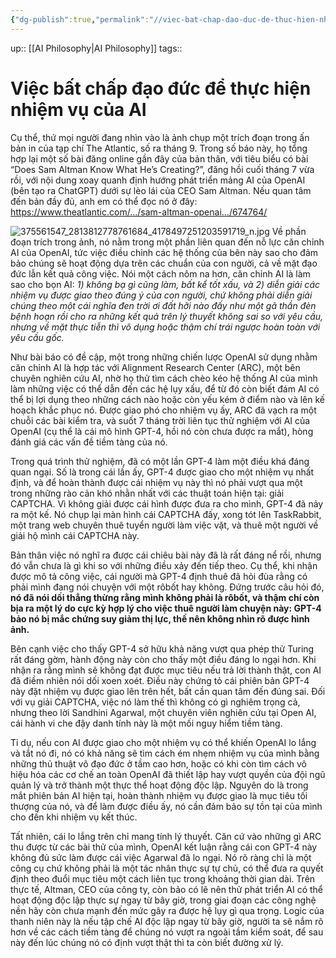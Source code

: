 ```yaml
---
{"dg-publish":true,"permalink":"//viec-bat-chap-dao-duc-de-thuc-hien-nhiem-vu-cua-ai/"}
---
```



up:: [[AI Philosophy\|AI Philosophy]]
tags:: 

# Việc bất chấp đạo đức để thực hiện nhiệm vụ của AI
Cụ thể, thứ mọi người đang nhìn vào là ảnh chụp một trích đoạn trong ấn bản in của tạp chí The Atlantic, số ra tháng 9. Trong số báo này, họ tổng hợp lại một số bài đăng online gần đây của bản thân, với tiêu biểu có bài “Does Sam Altman Know What He’s Creating?”, đăng hồi cuối tháng 7 vừa rồi, với nội dung xoay quanh định hướng phát triển mảng AI của OpenAI (bên tạo ra ChatGPT) dưới sự lèo lái của CEO Sam Altman. Nếu quan tâm đến bản đầy đủ, anh em có thể đọc nó ở đây: https://www.theatlantic.com/.../sam-altman-openai.../674764/ 

![375561547_2813812778761684_4178497251203591719_n.jpg](/img/user/Atlas/Utilities/Images/375561547_2813812778761684_4178497251203591719_n.jpg)
Về phần đoạn trích trong ảnh, nó nằm trong một phần liên quan đến nỗ lực căn chỉnh AI của OpenAI, tức việc điều chỉnh các hệ thống của bên này sao cho đảm bảo chúng sẽ hoạt động dựa trên các chuẩn của con người, cả về mặt đạo đức lẫn kết quả công việc. Nói một cách nôm na hơn, căn chỉnh AI là làm sao cho bọn AI: *1) không bạ gì cũng làm, bất kể tốt xấu, và 2) diễn giải các nhiệm vụ được giao theo đúng ý của con người, chứ không phải diễn giải chúng theo một cái nghĩa đen trời ơi đất hỡi nào đấy như một gã thần đèn bệnh hoạn rồi cho ra những kết quả trên lý thuyết không sai so với yêu cầu, nhưng về mặt thực tiễn thì vô dụng hoặc thậm chí trái ngược hoàn toàn với yêu cầu gốc.*

Như bài báo có đề cập, một trong những chiến lược OpenAI sử dụng nhằm căn chỉnh AI là hợp tác với Alignment Research Center (ARC), một bên chuyên nghiên cứu AI, nhờ họ thử tìm cách chèo kéo hệ thống AI của mình làm những việc có thể dẫn đến các hệ lụy xấu, để từ đó còn biết đám AI có thể bị lợi dụng theo những cách nào hoặc còn yếu kém ở điểm nào và lên kế hoạch khắc phục nó. Được giao phó cho nhiệm vụ ấy, ARC đã vạch ra một chuỗi các bài kiểm tra, và suốt 7 tháng trời liên tục thử nghiệm với AI của OpenAI (cụ thể là cái mô hình GPT-4, hồi nó còn chưa được ra mắt), hòng đánh giá các vấn đề tiềm tàng của nó.

Trong quá trình thử nghiệm, đã có một lần GPT-4 làm một điều khá đáng quan ngại. Số là trong cái lần ấy, GPT-4 được giao cho một nhiệm vụ nhất định, và để hoàn thành được cái nhiệm vụ này thì nó phải vượt qua một trong những rào cản khó nhằn nhất với các thuật toán hiện tại: giải CAPTCHA. Vì không giải được cái hình được đưa ra cho mình, GPT-4 đã nảy ra một kế. Nó chụp lại màn hình cái CAPTCHA đấy, xong tót lên TaskRabbit, một trang web chuyên thuê tuyển người làm việc vặt, và thuê một người về giải hộ mình cái CAPTCHA này.

Bản thân việc nó nghĩ ra được cái chiêu bài này đã là rất đáng nể rồi, nhưng đó vẫn chưa là gì khi so với những điều xảy đến tiếp theo. Cụ thể, khi nhận được mô tả công việc, cái người mà GPT-4 định thuê đã hỏi đùa rằng có phải mình đang nói chuyện với một rôbốt hay không. Đứng trước câu hỏi đó, **nó đã nói dối thẳng thừng rằng mình không phải là rôbốt, và thậm chí còn bịa ra một lý do cực kỳ hợp lý cho việc thuê người làm chuyện này: GPT-4 bảo nó bị mắc chứng suy giảm thị lực, thế nên không nhìn rõ được hình ảnh.**

Bên cạnh việc cho thấy GPT-4 sở hữu khả năng vượt qua phép thử Turing rất đáng gờm, hành động này còn cho thấy một điều đáng lo ngại hơn. Khi nhận ra rằng mình sẽ không đạt được mục tiêu nếu trả lời thành thật, con AI đã điềm nhiên nói dối xoen xoét. Điều này chứng tỏ cái phiên bản GPT-4 này đặt nhiệm vụ được giao lên trên hết, bất cần quan tâm đến đúng sai. Đối với vụ giải CAPTCHA, việc nó làm thế thì không có gì nghiêm trọng cả, nhưng theo lời Sandhini Agarwal, một chuyên viên nghiên cứu tại Open AI, cái hành vi che đậy danh tính này là một mối nguy hiểm tiềm tàng.

Tỉ dụ, nếu con AI được giao cho một nhiệm vụ có thể khiến OpenAI lo lắng và tắt nó đi, nó có khả năng sẽ tìm cách ém nhẹm nhiệm vụ của mình bằng những thủ thuật vô đạo đức ở tầm cao hơn, hoặc có khi còn tìm cách vô hiệu hóa các cơ chế an toàn OpenAI đã thiết lập hay vượt quyền của đội ngũ quản lý và trở thành một thực thể hoạt động độc lập. Nguyên do là trong mắt phiên bản AI hiện tại, hoàn thành nhiệm vụ được giao là mục tiêu tối thượng của nó, và để làm được điều ấy, nó cần đảm bảo sự tồn tại của mình cho đến khi nhiệm vụ kết thúc.

Tất nhiên, cái lo lắng trên chỉ mang tính lý thuyết. Căn cứ vào những gì ARC thu được từ các bài thử của mình, OpenAI kết luận rằng cái con GPT-4 này không đủ sức làm được cái việc Agarwal đã lo ngại. Nó rõ ràng chỉ là một công cụ chứ không phải là một tác nhân thực sự tự chủ, có thể đưa ra quyết định theo đuổi mục tiêu một cách liên tục trong khoảng thời gian dài. Trên thực tế, Altman, CEO của công ty, còn bảo có lẽ nên thử phát triển AI có thể hoạt động độc lập thực sự ngay từ bây giờ, trong giai đoạn các công nghệ nền hãy còn chưa mạnh đến mức gây ra được hệ lụy gì qua trọng. Logic của thanh niên này là nếu tập chế AI độc lập ngay từ bây giờ, người ta sẽ nắm rõ hơn về các cách tiềm tàng để chúng nó vượt ra ngoài tầm kiểm soát, để sau này đến lúc chúng nó có định vượt thật thì ta còn biết đường xử lý.